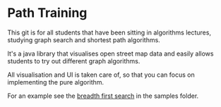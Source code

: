 # Path Training

This git is for all students that have been sitting in algorithms lectures, studying graph search and shortest path algorithms.

It's a java library that visualises open street map data and easily allows students to try out different graph algorithms.

All visualisation and UI is taken care of, so that you can focus on implementing the pure algorithm.

For an example see the [breadth first search](/src/sample/BFS.java) in the samples folder. 

